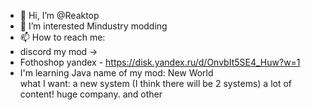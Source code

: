 - 👋 Hi, I’m @Reaktop
- 👀 I’m interested Mindustry modding
- 📫 How to reach me:
- discord my mod ->
- Fothoshop yandex - https://disk.yandex.ru/d/OnvbIt5SE4_Huw?w=1
- I'm learning Java
 name of my mod: New World  
what I want: a new system (I think there will be 2 systems)  a lot of content! huge company. and other
<!---
Reaktop/Reaktop is a ✨ special ✨ repository because its `README.md` (this file) appears on your GitHub profile.
You can click the Preview link to take a look at your changes.
--->
